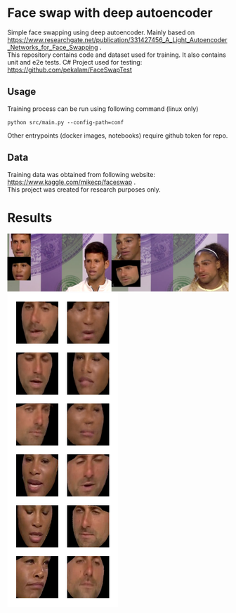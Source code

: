 # Face swap with deep autoencoder

Simple face swapping using deep autoencoder. Mainly based on https://www.researchgate.net/publication/331427456_A_Light_Autoencoder_Networks_for_Face_Swapping . \
This repository contains code and dataset used for training. It also contains unit and e2e tests.
C# Project used for testing: https://github.com/pekalam/FaceSwapTest

## Usage

Training process can be run using following command (linux only)
```
python src/main.py --config-path=conf
```
Other entrypoints (docker images, notebooks) require github token for repo.

## Data

Training data was obtained from following website: https://www.kaggle.com/mikecp/faceswap . \
This project was created for research purposes only.

# Results
![](gh_images/faceswap_results.png)
![](gh_images/faceswap_results2.png)

